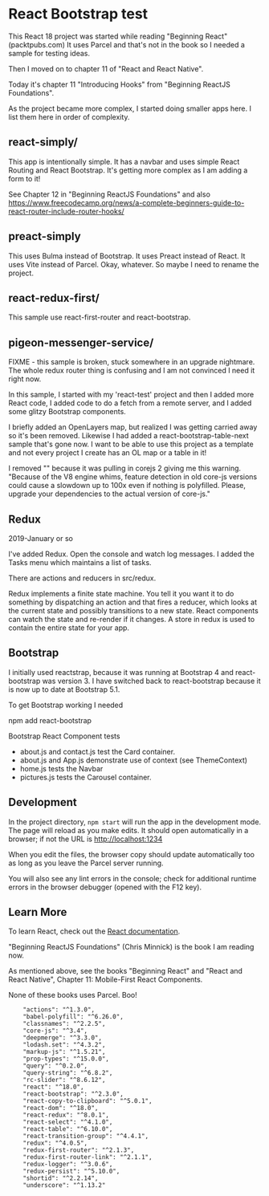# React Bootstrap test

This React 18 project was started while reading "Beginning React" (packtpubs.com)
It uses Parcel and that's not in the book so I needed a sample for testing ideas.

Then I moved on to chapter 11 of "React and React Native".

Today it's chapter 11 "Introducing Hooks" from "Beginning ReactJS Foundations".

As the project became more complex, I started doing smaller apps here. I list them here in order of complexity.

## react-simply/

This app is intentionally simple. It has a navbar and uses simple React Routing and React Bootstrap. It's getting more complex as I am adding a form to it!

See Chapter 12 in "Beginning ReactJS Foundations" and also
https://www.freecodecamp.org/news/a-complete-beginners-guide-to-react-router-include-router-hooks/

## preact-simply

This uses Bulma instead of Bootstrap. It uses Preact instead of React. It uses Vite instead of Parcel. Okay, whatever. So maybe I need to rename the project.

## react-redux-first/

This sample use react-first-router and react-bootstrap.
## pigeon-messenger-service/

FIXME - this sample is broken, stuck somewhere in an upgrade nightmare.
The whole redux router thing is confusing and I am not convinced I need it right now.

In this sample, I started with my 'react-test' project and then
I added more React code, I added code to do a fetch from a remote server,
and I added some glitzy Bootstrap components.

I briefly added an OpenLayers map, but realized I was getting carried
away so it's been removed. Likewise I had added a react-bootstrap-table-next sample that's gone now. 
I want to be able to use this project
as a template and not every project I create has an OL map or a table in it!

I removed "" because it was pulling in corejs 2 giving me this warning.
"Because of the V8 engine whims, feature detection in old core-js versions could cause a slowdown up to 100x even if nothing is polyfilled. Please, upgrade your dependencies to the actual version of core-js."

## Redux

2019-January or so

I've added Redux. Open the console and watch log messages.
I added the Tasks menu which maintains a list of tasks.

There are actions and reducers in src/redux.

Redux implements a finite state machine. You tell it you want it to do something by dispatching an action
and that fires a reducer, which looks at the current state and possibly transitions to a new state. React components can watch the state and re-render if it changes. A store in redux is used to contain the entire state for your app.

## Bootstrap

I initially used reactstrap, because it was running at Bootstrap 4 and react-bootstrap was version 3.
I have switched back to react-bootstrap because it is now up to date at Bootstrap 5.1.

To get Bootstrap working I needed

   npm add react-bootstrap


Bootstrap React Component tests

* about.js and contact.js test the Card container.
* about.js and App.js demonstrate use of context (see ThemeContext)
* home.js tests the Navbar
* pictures.js tests the Carousel container.

## Development

In the project directory, `npm start`
will run the app in the development mode.
The page will reload as you make edits.
It should open automatically in a browser; if not the URL is [http://localhost:1234](http://localhost:1234)

When you edit the files, the browser copy should update automatically too as long as you leave the Parcel server running.

You will also see any lint errors in the console; check for additional runtime errors in the browser debugger (opened with the F12 key).

## Learn More

To learn React, check out the [React documentation](https://reactjs.org/).

"Beginning ReactJS Foundations" (Chris Minnick)
is the book I am reading now.

As mentioned above, see the books "Beginning React" and 
"React and React Native", Chapter 11: Mobile-First React Components.

None of these books uses Parcel. Boo!





        "actions": "^1.3.0",
        "babel-polyfill": "^6.26.0",
        "classnames": "^2.2.5",
        "core-js": "^3.4",
        "deepmerge": "^3.3.0",
        "lodash.set": "^4.3.2",
        "markup-js": "^1.5.21",
        "prop-types": "^15.0.0",
        "query": "^0.2.0",
        "query-string": "^6.8.2",
        "rc-slider": "^8.6.12",
        "react": "^18.0",
        "react-bootstrap": "^2.3.0",
        "react-copy-to-clipboard": "^5.0.1",
        "react-dom": "^18.0",
        "react-redux": "^8.0.1",
        "react-select": "^4.1.0",
        "react-table": "^6.10.0",
        "react-transition-group": "^4.4.1",
        "redux": "^4.0.5",
        "redux-first-router": "^2.1.3",
        "redux-first-router-link": "^2.1.1",
        "redux-logger": "^3.0.6",
        "redux-persist": "^5.10.0",
        "shortid": "^2.2.14",
        "underscore": "^1.13.2"


